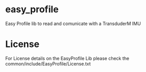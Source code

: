 # easy_profile
Easy Profile lib to read and comunicate with a TransduderM IMU

# License
For License details on the EasyProfile Lib please check the common/include/EasyProfile/License.txt
